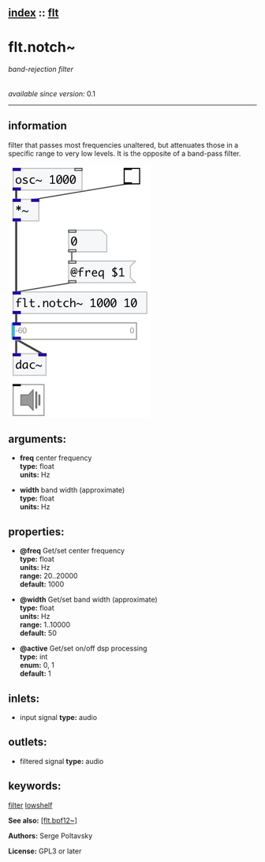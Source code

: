 [index](index.html) :: [flt](category_flt.html)
---

# flt.notch~

###### band-rejection filter

*available since version:* 0.1

---


## information
filter that passes most frequencies unaltered, but attenuates those in a specific
            range to very low levels. It is the opposite of a band-pass filter.



[![example](../examples/img/flt.notch~.jpg)](../examples/pd/flt.notch~.pd)



## arguments:

* **freq**
center frequency<br>
__type:__ float<br>
__units:__ Hz<br>

* **width**
band width (approximate)<br>
__type:__ float<br>
__units:__ Hz<br>





## properties:

* **@freq** 
Get/set center frequency<br>
__type:__ float<br>
__units:__ Hz<br>
__range:__ 20..20000<br>
__default:__ 1000<br>

* **@width** 
Get/set band width (approximate)<br>
__type:__ float<br>
__units:__ Hz<br>
__range:__ 1..10000<br>
__default:__ 50<br>

* **@active** 
Get/set on/off dsp processing<br>
__type:__ int<br>
__enum:__ 0, 1<br>
__default:__ 1<br>



## inlets:

* input signal 
__type:__ audio<br>



## outlets:

* filtered signal
__type:__ audio<br>



## keywords:

[filter](keywords/filter.html)
[lowshelf](keywords/lowshelf.html)



**See also:**
[\[flt.bpf12~\]](flt.bpf12~.html)




**Authors:** Serge Poltavsky




**License:** GPL3 or later





